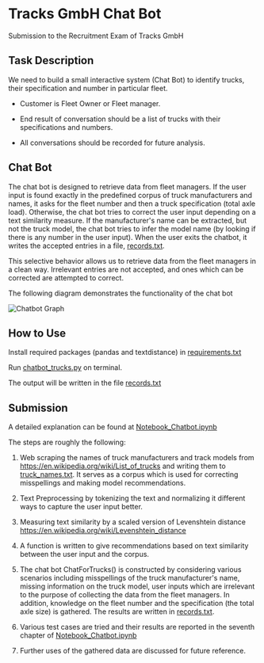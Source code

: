 # Tracks GmbH Chat Bot
Submission to the Recruitment Exam of Tracks GmbH

## Task Description
We need to build a small interactive system (Chat Bot) to identify trucks, their specification and number in particular fleet.

* Customer is Fleet Owner or Fleet manager.

* End result of conversation should be a list of trucks with their specifications and numbers.

* All conversations should be recorded for future analysis.


## Chat Bot
The chat bot is designed to retrieve data from fleet managers. If the user input is found exactly in the predefined corpus of truck manufacturers and names, it asks for the fleet number and then a truck specification (total axle load). Otherwise, the chat bot tries to correct the user input depending on a text similarity measure. If the manufacturer's name can be extracted, but not the truck model, the chat bot tries to infer the model name (by looking if there is any number in the user input). When the user exits the chatbot, it writes the accepted entries in a file, [records.txt](https://github.com/Batuhanipekci/TracksGmbH_Chatbot/blob/master/records.txt).

This selective behavior allows us to retrieve data from the fleet managers in a clean way. Irrelevant entries are not accepted, and ones which can be corrected are attempted to correct.

The following diagram demonstrates the functionality of the chat bot

![Chatbot Graph](https://github.com/Batuhanipekci/TracksGmbH_Chatbot/blob/master/chatbot_graph.png)
## How to Use

Install required packages (pandas and textdistance) in [requirements.txt](https://github.com/Batuhanipekci/TracksGmbH_Chatbot/blob/master/requirements.txt)

Run [chatbot_trucks.py](https://github.com/Batuhanipekci/TracksGmbH_Chatbot/blob/master/chatbot_trucks.py) on terminal.

The output will be written in the file [records.txt](https://github.com/Batuhanipekci/TracksGmbH_Chatbot/blob/master/records.txt)

## Submission
A detailed explanation can be found at [Notebook_Chatbot.ipynb](https://github.com/Batuhanipekci/TracksGmbH_Chatbot/blob/master/Notebook_Chatbot.ipynb)

The steps are roughly the following:

1. Web scraping the names of truck manufacturers and track models from https://en.wikipedia.org/wiki/List_of_trucks and writing them to [truck_names.txt](https://github.com/Batuhanipekci/TracksGmbH_Chatbot/blob/master/truck_names.txt). It serves as a corpus which is used for correcting misspellings and making model recommendations.

2. Text Preprocessing by tokenizing the text and normalizing it different ways to capture the user input better.

3. Measuring text similarity by a scaled version of Levenshtein distance https://en.wikipedia.org/wiki/Levenshtein_distance

4. A function is written to give recommendations based on text similarity between the user input and the corpus.

5. The chat bot ChatForTrucks() is constructed by considering various scenarios including misspellings of the truck manufacturer's name, missing information on the truck model, user inputs which are irrelevant to the purpose of collecting the data from the fleet managers. In addition, knowledge on the fleet number and the specification (the total axle size) is gathered. The results are written in [records.txt](https://github.com/Batuhanipekci/TracksGmbH_Chatbot/blob/master/records.txt).

6. Various test cases are tried and their results are reported in the seventh chapter of [Notebook_Chatbot.ipynb](https://github.com/Batuhanipekci/TracksGmbH_Chatbot/blob/master/Notebook_Chatbot.ipynb)

7. Further uses of the gathered data are discussed for future reference.
